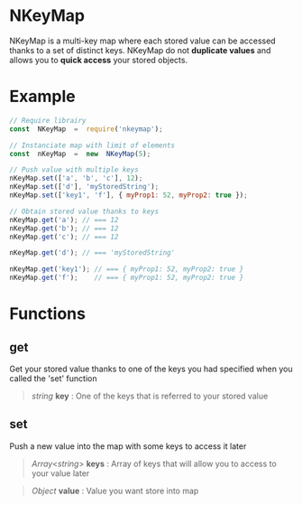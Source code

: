 # NKeyMap

NKeyMap is a multi-key map where each stored value can be accessed thanks to a set of distinct keys.
NKeyMap do not **duplicate values** and allows you to **quick access** your stored objects.

# Example
```js
// Require librairy
const  NKeyMap  =  require('nkeymap');

// Instanciate map with limit of elements
const  nKeyMap  =  new  NKeyMap(5);

// Push value with multiple keys
nKeyMap.set(['a', 'b', 'c'], 12); 
nKeyMap.set(['d'], 'myStoredString');
nKeyMap.set(['key1', 'f'], { myProp1: 52, myProp2: true });

// Obtain stored value thanks to keys
nKeyMap.get('a'); // === 12
nKeyMap.get('b'); // === 12
nKeyMap.get('c'); // === 12

nKeyMap.get('d'); // === 'myStoredString'

nKeyMap.get('key1'); // === { myProp1: 52, myProp2: true }
nKeyMap.get('f');	 // === { myProp1: 52, myProp2: true }
```

# Functions
## get
Get your stored value thanks to one of the keys you had specified when you called the 'set' function

> *string* **key** : One of the keys that is referred to your stored value

## set
Push a new value into the map with some keys to access it later

> *Array*<*string*> **keys** : Array of keys that will allow you to access to your value later

> *Object* **value** : Value you want store into map
